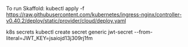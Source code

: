 To run Skaffold: kubectl apply -f https://raw.githubusercontent.com/kubernetes/ingress-nginx/controller-v0.40.2/deploy/static/provider/cloud/deploy.yaml

k8s secrets
kubectl create secret generic jwt-secret --from-literal=JWT_KEY=jsaiojd13j309rj1fm